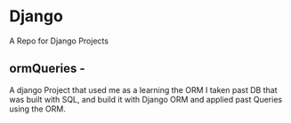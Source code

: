 # Django
A Repo for Django Projects

## ormQueries - 
 A django Project that used me as a learning the ORM 
 I taken past DB that was built with SQL, and build it with Django ORM and applied past Queries using the ORM.
